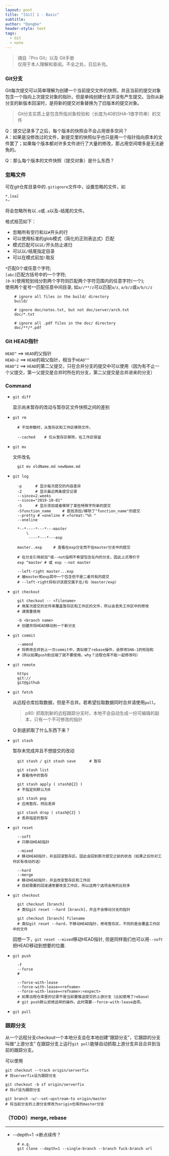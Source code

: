 ```yaml
---
layout: post
title: "[Git] 1 - Basic"
subtitle: 
author: "Dongbo"
header-style: text
tags:
  - Git
  - note
---
```


> 摘自『Pro Git』以及 Git手册  
仅用于本人理解和查阅。不全之处，日后补充。

### Git分支

Git每次提交可以简单理解为创建一个当前提交文件的快照，并且当前的提交对象包含一个指向上次提交对象的指针。但是单纯创建分支并没有产生提交。当你从新分支的新版本回滚时，是将新的提交对象替换为了旧版本的提交对象。

> Git分支实质上是包含所指对象校验和（长度为40的SHA-1值字符串）的文件

Q：提交记录多了之后，每个版本的快照会不会占用很多空间？   
A：如果是没修改过的文件，新提交里的快照似乎也只是用一个指针指向原本的文件罢了；如果每个版本都对许多文件进行了大量的修改，那占用空间增多是无法避免的。

Q：那么每个版本的文件快照（提交对象）是什么东西？  


### 忽略文件

可在git仓库目录中的`.gitignore`文件中，设置忽略的文件，如

    *.[oa]
    *~

将会忽略所有以`.o`或`.a`以及`~`结尾的文件。

格式规范如下：

- 忽略所有空行和以`#`开头的行
- 可以使用标准的glob模式（简化的正则表达式）匹配
- 模式匹配可以以`/`开头防止递归
- 可以以`/`结尾指定目录
- 可以在模式前加`!`取反


`*`匹配0个或任意个字符;  
`[abc]`匹配方括号中的一个字符;  
`[0-9]`使用短划线分割两个字符则匹配两个字符范围内的任意字符(一个);  
使用两个星号`**`匹配任意中间目录, 如`a//**/z`可以匹配`a/z`, `a/b/z`或`a/b/c/z`  

        # ignore all files in the build/ directory
        build/

        # ignore doc/notes.txt, but not doc/server/arch.txt
        doc/*.txt

        # ignore all .pdf files in the doc/ directory
        doc/**/*.pdf


### Git HEAD指针

`HEAD^`  ==> `HEAD`的父指针  
`HEAD~2`  ==> `HEAD`的祖父指针，相当于`HEAD^^`   
`HEAD^2` ==> `HEAD`的第二父提交，只在合并分支的提交中可以使用（因为有不止一个父提交，第一父提交是合并时所在的分支，第二父提交是合并进来的分支）

### Command 

- `git diff`

    显示尚未暂存的改动与暂存区文件快照之间的差别

- `git rm`

        # 不加参数时，从暂存区和工作区移除文件。

        --cached    # 仅从暂存区移除，在工作区保留

- `git mv`

    文件改名

        git mv oldName.md newName.md

- `git log`

        -p      # 显示每次提交的内容差异
        -2      # 显示最近两条提交记录
        --since=2.weeks  
        --since="2019-10-01"
        -S      # 显示添加或者移除了某些特殊字符串的提交
        -Sfunction_name     # 查找添加/移除了"function_name"的提交
        --pretty # =oneline # =format:"%h "
        --oneline

        *--*----*---*---master
            \
             ----*---*---exp

        master..exp     # 查看在exp分支而不在master分支中的提交
        
        # 在分支引用前加^或--not指明不希望包含在内的分支，因此上式等价于
        exp ^master # 或 exp --not master

        --left-right master...exp       
        # 被master和exp其中一个包含但不是二者共有的提交
        # --left-right将标识该提交属于左/右（master/exp）

- `git checkout`

        git checkout -- <filename> 
        # 用某次提交的文件来覆盖暂存区和工作区的文件，所以会丢失工作区中的修改
        # 请慎重使用

        -b <branch name>
        # 创建并将HEAD移动到一个新分支

- `git commit`

        --amend   
        # 将修改合并到上一次commit中，类似做了rebase操作，会修改SHA-1的校验和
        #（所以如果push到远端了就不要使用。why？远程仓库不能一起修改吗）

- `git remote`

        https  
        git://  
        git@github  

- `git fetch`

    从远程仓库拉取数据，但是不合并。若希望拉取数据同时合并请使用`pull`。

    > p80: 抓取到新的远程跟踪分支时，本地不会自动生成一份可编辑的副本，只有一个不可修改的指针

    Q:到底抓取了什么东西下来？  

- `git stash`

    暂存未完成并且不想提交的改动

        git stash / git stash save      # 暂存

        git stash list    
        # 查看栈中的暂存

        git stash apply ( stash@{2} )  
        # 不指定则默认为0

        git stash pop   
        # 应用暂存，然后丢弃

        git stash drop ( stash@{2} )    
        # 丢弃指定的暂存

- `git reset`

        --soft
        # 只移动HEAD指针

        --mixed     
        # 移动HEAD指针，并且回滚暂存区。因此会回到那次提交之前的状态（如果之后你对工作区有改动的话）

        --hard
        --merge     
        # 移动HEAD指针，并且改变暂存区和工作区
        # 目前需要的回滚通常要改变工作区，所以这两个选项会用的比较多


- `git checkout`

        git checkout [branch]
        # 类似git reset --hard [branch]，并且不会移动分支的指针

        git checkout [branch] filename
        # 类似git reset --hard，不移动HEAD指针，修改暂存区，不同的是会覆盖工作区中的文件

    回想一下，`git reset --mixed`移动HEAD指针, 但是同样我们也可以用`--soft`把HEAD移动到想要的位置.

- `git push`


        -f
        --force
        # 

        --force-with-lease
        --force-with-lease=<refname>
        --force-with-lease=<refname>:<expect>
        # 如果远程仓库里的记录不是当前要推送提交的上游分支（比如使用了rebase）
        # git push默认拒绝这样的操作。此时需要--force-with-lease选项。

- `git pull`



### 跟踪分支

从一个远程分支checkout一个本地分支会在本地创建“跟踪分支”，它跟踪的分支叫做“上游分支”
在跟踪分支上运行`git pull`能够自动抓取上游分支并且合并到当前的跟踪分支。

可以使用

    git checkout --track origin/serverfix   
    # 将serverfix设为跟踪分支

    git checkout -b sf origin/serverfix     
    # 将sf设为跟踪分支

    git branch -u/--set-upstream-to origin/master
    # 将当前分支的上游分支修改为origin仓库的master分支

### （TODO）merge, rebase

-------

- --depth=1 ->断点续传？

        # e.g. 
        git clone --depth=1 --single-branch --branch fuck-branch url




